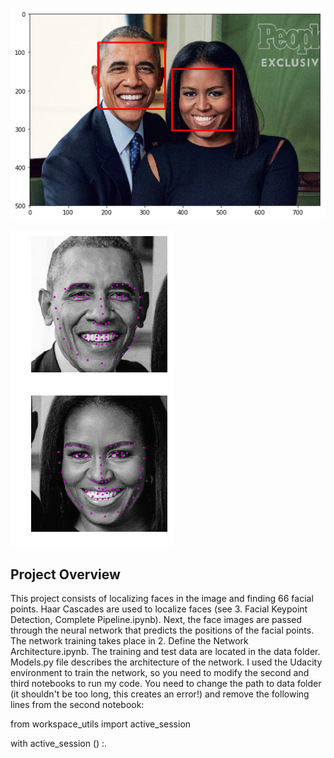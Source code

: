 ![detected_faces](https://github.com/GlebDubosarskii/Udacity-Computer-Vision-Nanodegree/blob/main/Project%201-%20facial%20keypoint%20detection/images/detected_faces.png)

![detected_points1](https://github.com/GlebDubosarskii/Udacity-Computer-Vision-Nanodegree/blob/main/Project%201-%20facial%20keypoint%20detection/images/detected_points1.png)
![detected_points2](https://github.com/GlebDubosarskii/Udacity-Computer-Vision-Nanodegree/blob/main/Project%201-%20facial%20keypoint%20detection/images/detected_points2.png)



## Project Overview

This project consists of localizing faces in the image and finding 66 facial points. Haar Cascades are used to localize faces (see 3. Facial Keypoint Detection, Complete Pipeline.ipynb). Next, the face images are passed through the neural network that predicts the positions of the facial points. The network training takes place in 2. Define the Network Architecture.ipynb. The training and test data are located in the data folder. Models.py file describes the architecture of the network. I used the Udacity environment to train the network, so you need to modify the second and third notebooks to run my code. You need to change the path to data folder (it shouldn't be too long, this creates an error!) and remove the following lines from the second notebook:

from workspace_utils import active_session

with active_session () :.

